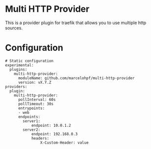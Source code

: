 # Multi HTTP Provider

This is a provider plugin for traefik that allows you to use multiple http sources.

# Configuration

```
# Static configuration
experimental:
  plugins:
    multi-http-provider:
      moduleName: github.com/marcelohpf/multi-http-provider
      version: vX.Y.Z
providers:
  plugin:
    multi-http-provider:
      pollInterval: 60s
      pollTimeout: 30s
      entrypoints:
      - web
      endpoints:
        server1:
            endpoint: 10.0.1.2
        server2:
            endpoint: 192.168.0.3
            headers:
                X-Custom-Header: value
```
